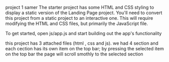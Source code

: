 project 1 samer
The starter project has some HTML and CSS styling to display a static version of the Landing Page project. You'll need to convert this project from a static project to an interactive one. This will require modifying the HTML and CSS files, but primarily the JavaScript file.

To get started, open js/app.js and start building out the app's functionality


this project has 3 attached files (html , css and js).
 we had 4 section and each cection has its own item on the top bar;
 by pressing the selected item on the top bar the page will scroll smothly to the selected section
